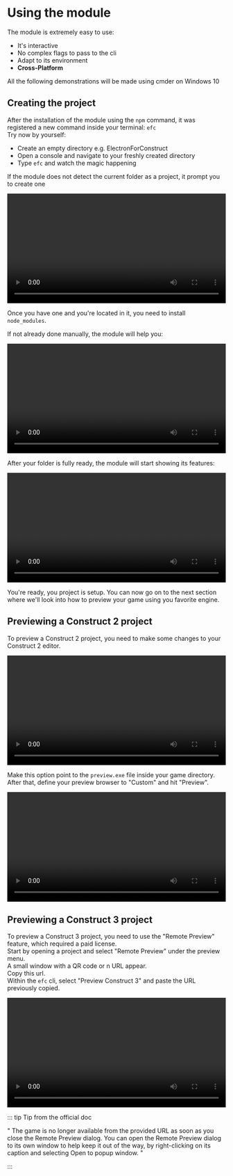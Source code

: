 # Using the module

The module is extremely easy to use:
- It's interactive
- No complex flags to pass to the cli
- Adapt to its environment
- **Cross-Platform**
 
All the following demonstrations will be made using cmder on Windows 10

## Creating the project
After the installation of the module using the `npm` command, it was registered a new command inside your terminal: `efc` \
Try now by yourself:
- Create an empty directory e.g. ElectronForConstruct
- Open a console and navigate to your freshly created directory
- Type `efc` and watch the magic happening

If the module does not detect the current folder as a project, it prompt you to create one

<video width="100%" controls>
  <source src="/init_project.mp4" type="video/mp4">
Your browser does not support the video tag.
</video>

Once you have one and you're located in it, you need to install `node_modules`.

If not already done manually, the module will help you:

<video width="100%" controls>
  <source src="/install_deps.mp4" type="video/mp4">
Your browser does not support the video tag.
</video>

After your folder is fully ready, the module will start showing its features:

<video width="100%" controls>
  <source src="/full_options.mp4" type="video/mp4">
Your browser does not support the video tag.
</video>

You're ready, you project is setup. You can now go on to the next section where we'll look into how to preview your game using you favorite engine.

## Previewing a Construct 2 project

To preview a Construct 2 project, you need to make some changes to your Construct 2 editor.

<video width="100%" controls>
  <source src="/set_custom_browser.mp4" type="video/mp4">
Your browser does not support the video tag.
</video>

Make this option point to the `preview.exe` file inside your game directory.\
After that, define your preview browser to "Custom" and hit "Preview".

<video width="100%" controls>
  <source src="/set_custom_and_preview.mp4" type="video/mp4">
Your browser does not support the video tag.
</video>

## Previewing a Construct 3 project

To preview a Construct 3 project, you need to use the "Remote Preview" feature, which required a paid license. \
Start by opening a project and select "Remote Preview" under the preview menu. \
A small window with a QR code or n URL appear. \
Copy this url. \
Within the `efc` cli, select "Preview Construct 3" and paste the URL previously copied.

<video width="100%" controls>
  <source src="/c3_preview.mp4" type="video/mp4">
Your browser does not support the video tag.
</video>

::: tip Tip from the official doc

" The game is no longer available from the provided URL as soon as you close the Remote Preview dialog. You can open the Remote Preview dialog to its own window to help keep it out of the way, by right-clicking on its caption and selecting Open to popup window. "

:::
